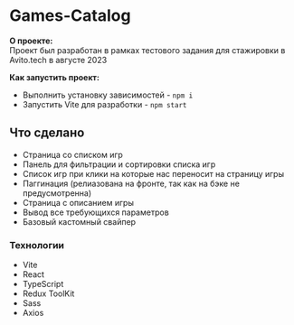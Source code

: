 # Games-Catalog

**О проекте:**\
 Проект был разработан в рамках тестового задания для стажировки в Avito.tech в августе 2023

**Как запустить проект:**
- Выполнить установку зависимостей - `npm i`
- Запустить Vite для разработки - `npm start`

## Что сделано
- Страница со списком игр
- Панель для фильтрации и сортировки списка игр
- Список игр при клики на которые нас переносит на страницу игры
- Паггинация (релиазована на фронте, так как на бэке не предусмотренна)
- Страница с описанием игры
- Вывод все требующихся параметров
- Базовый кастомный свайпер

### Технологии
- Vite
- React
- TypeScript
- Redux ToolKit
- Sass
- Axios
